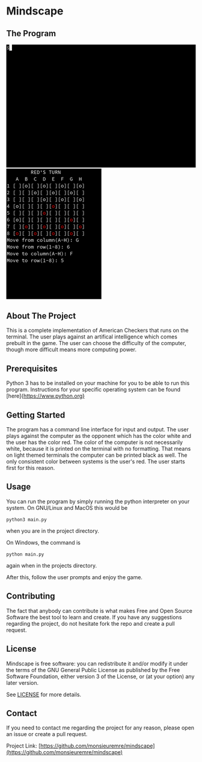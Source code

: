 # Mindscape

## The Program

![gif](https://raw.githubusercontent.com/monsieuremre/mindscape/main/media/checkers.gif) ![photo](https://raw.githubusercontent.com/monsieuremre/mindscape/main/media/pic.png)

## About The Project

This is a complete implementation of American Checkers that runs on the terminal. The user plays against an artifical intelligence which comes prebuilt in the game. The user can choose the difficulty of the computer, though more difficult means more computing power.

## Prerequisites

Python 3 has to be installed on your machine for you to be able to run this program. Instructions for your specific operating system can be found [here]{https://www.python.org}

## Getting Started

The program has a command line interface for input and output. The user plays against the computer as the opponent which has the color white and the user has the color red. The color of the computer is not necessarily white, because it is printed on the terminal with no formatting. That means on light themed terminals the computer can be printed black as well. The only consistent color between systems is the user's red. The user starts first for this reason.

## Usage

You can run the program by simply running the python interpreter on your system. On GNU/Linux and MacOS this would be
```
python3 main.py
```
when you are in the project directory.

On Windows, the command is
```
python main.py
```
again when in the projects directory.

After this, follow the user prompts and enjoy the game.

## Contributing

The fact that anybody can contribute is what makes Free and Open Source Software the best tool to learn and create.
If you have any suggestions regarding the project, do not hesitate fork the repo and create a pull request.

## License

Mindscape is free software: you can redistribute it and/or modify it under the terms of the GNU General Public License as published by the Free Software Foundation, either version 3 of the License, or (at your option) any later version. 

See [LICENSE](LICENSE) for more details.

## Contact

If you need to contact me regarding the project for any reason, please open an issue or create a pull request.

Project Link: [https://github.com/monsieuremre/mindscape](https://github.com/monsieuremre/mindscape)
